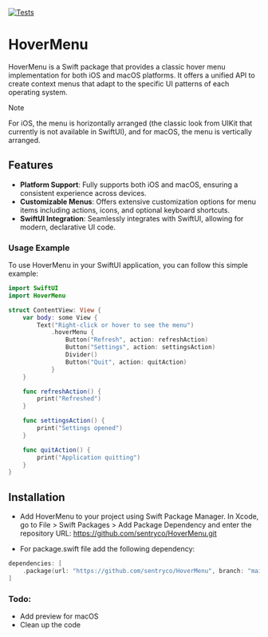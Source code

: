 [![Tests](https://github.com/sentryco/HoverMenu/actions/workflows/Tests.yml/badge.svg)](https://github.com/sentryco/HoverMenu/actions/workflows/Tests.yml)

# HoverMenu

HoverMenu is a Swift package that provides a classic hover menu implementation for both iOS and macOS platforms. It offers a unified API to create context menus that adapt to the specific UI patterns of each operating system. 

> [!NOTE]
> For iOS, the menu is horizontally arranged (the classic look from UIKit that currently is not available in SwiftUI), and for macOS, the menu is vertically arranged.

## Features

- **Platform Support**: Fully supports both iOS and macOS, ensuring a consistent experience across devices.
- **Customizable Menus**: Offers extensive customization options for menu items including actions, icons, and optional keyboard shortcuts.
- **SwiftUI Integration**: Seamlessly integrates with SwiftUI, allowing for modern, declarative UI code.

### Usage Example

To use HoverMenu in your SwiftUI application, you can follow this simple example:

```swift
import SwiftUI
import HoverMenu

struct ContentView: View {
    var body: some View {
        Text("Right-click or hover to see the menu")
            .hoverMenu {
                Button("Refresh", action: refreshAction)
                Button("Settings", action: settingsAction)
                Divider()
                Button("Quit", action: quitAction)
            }
    }

    func refreshAction() {
        print("Refreshed")
    }

    func settingsAction() {
        print("Settings opened")
    }

    func quitAction() {
        print("Application quitting")
    }
}
```

## Installation

- Add HoverMenu to your project using Swift Package Manager. In Xcode, go to File > Swift Packages > Add Package Dependency and enter the repository URL: https://github.com/sentryco/HoverMenu.git

- For package.swift file add the following dependency:

```swift
dependencies: [
    .package(url: "https://github.com/sentryco/HoverMenu", branch: "main")
]
```

### Todo: 

- Add preview for macOS  
- Clean up the code 

